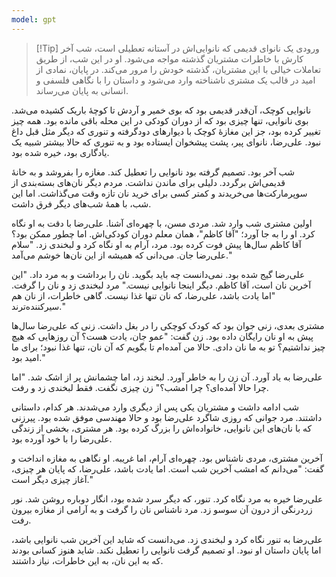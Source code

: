 ```yaml
---
model: gpt
---
```


> [!Tip] ورودی
یک نانوای قدیمی که نانوایی‌اش در آستانه تعطیلی است، شب آخر کارش با خاطرات مشتریان گذشته مواجه می‌شود. او در این شب، از طریق تعاملات خیالی با این مشتریان، گذشته خودش را مرور می‌کند. در پایان، نمادی از امید در قالب یک مشتری ناشناخته وارد می‌شود و داستان را با نگاهی فلسفی و انسانی به پایان می‌رساند.  

نانوایی کوچک، آن‌قدر قدیمی بود که بوی خمیر و آردش تا کوچهٔ باریک کشیده می‌شد. بوی نانوایی، تنها چیزی بود که از دوران کودکی در این محله باقی مانده بود. همه چیز تغییر کرده بود، جز این مغازهٔ کوچک با دیوارهای دودگرفته و تنوری که دیگر مثل قبل داغ نبود. علی‌رضا، نانوای پیر، پشت پیشخوان ایستاده بود و به تنوری که حالا بیشتر شبیه یک یادگاری بود، خیره شده بود.

شب آخر بود. تصمیم گرفته بود نانوایی را تعطیل کند. مغازه را بفروشد و به خانهٔ قدیمی‌اش برگردد. دلیلی برای ماندن نداشت. مردم دیگر نان‌های بسته‌بندی از سوپرمارکت‌ها می‌خریدند و کمتر کسی برای خرید نان تازه وقت می‌گذاشت. اما این شب، با همهٔ شب‌های دیگر فرق داشت.

اولین مشتری شب وارد شد. مردی مسن، با چهره‌ای آشنا. علی‌رضا با دقت به او نگاه کرد. او را به جا آورد؛ "آقا کاظم"، همان معلم دوران کودکی‌اش. اما چطور ممکن بود؟ آقا کاظم سال‌ها پیش فوت کرده بود. مرد، آرام به او نگاه کرد و لبخندی زد. "سلام علی‌رضا جان. می‌دانی که همیشه از این نان‌ها خوشم می‌آمد."

علی‌رضا گیج شده بود. نمی‌دانست چه باید بگوید. نان را برداشت و به مرد داد. "این آخرین نان است، آقا کاظم. دیگر اینجا نانوایی نیست." مرد لبخندی زد و نان را گرفت. "اما یادت باشد، علی‌رضا، که نان تنها غذا نیست. گاهی خاطرات، از نان هم سیرکننده‌ترند."

مشتری بعدی، زنی جوان بود که کودک کوچکی را در بغل داشت. زنی که علی‌رضا سال‌ها پیش به او نان رایگان داده بود. زن گفت: "عمو جان، یادت هست؟ آن روزهایی که هیچ چیز نداشتیم؟ تو به ما نان دادی. حالا من آمده‌ام تا بگویم که آن نان، تنها غذا نبود؛ برای ما امید بود."

علی‌رضا به یاد آورد. آن زن را به خاطر آورد. لبخند زد، اما چشمانش پر از اشک شد. "اما چرا حالا آمده‌ای؟ چرا امشب؟" زن چیزی نگفت. فقط لبخندی زد و رفت.

شب ادامه داشت و مشتریان یکی پس از دیگری وارد می‌شدند. هر کدام، داستانی داشتند. مرد جوانی که روزی شاگرد علی‌رضا بود و حالا مهندسی موفق شده بود. پیرزنی که با نان‌های این نانوایی، خانواده‌اش را بزرگ کرده بود. هر مشتری، بخشی از زندگی علی‌رضا را با خود آورده بود.

آخرین مشتری، مردی ناشناس بود. چهره‌ای آرام، اما غریبه. او نگاهی به مغازه انداخت و گفت: "می‌دانم که امشب آخرین شب است. اما یادت باشد، علی‌رضا، که پایان هر چیزی، آغاز چیزی دیگر است."

علی‌رضا خیره به مرد نگاه کرد. تنور، که دیگر سرد شده بود، انگار دوباره روشن شد. نور زردرنگی از درون آن سوسو زد. مرد ناشناس نان را گرفت و به آرامی از مغازه بیرون رفت.

علی‌رضا به تنور نگاه کرد و لبخندی زد. می‌دانست که شاید این آخرین شب نانوایی باشد، اما پایان داستان او نبود. او تصمیم گرفت نانوایی را تعطیل نکند. شاید هنوز کسانی بودند که به این نان، به این خاطرات، نیاز داشتند.
